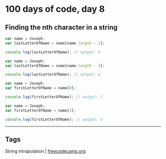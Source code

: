 # 100 days of code, day 8

## Finding the nth character in a string

```javascript
var name = Joseph;
var lastLetterOfName = name[name.length - 1];

console.log(lastLetterOfName); // output: h

var name = Joseph;
var lastLetterOfName = name[name.length - 3];

console.log(lastLetterOfName); // output: e
```

```javascript
var name = Joseph;
var firstLetterOfName = name[0];

console.log(firstLetterOfName); // output: J

var name = Joseph;
var firstLetterOfName = name[2];

console.log(firstLetterOfName); // output: o
```

---

## Tags

String intrapulation | [freecodecamp.org](https://freecodecamp.org)
